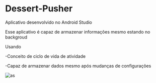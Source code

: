 # Dessert-Pusher
Aplicativo desenvolvido no Android Studio

Esse aplicativo é capaz de armazenar informações mesmo estando no backgroud

Usando

-Conceito de ciclo de vida de atividade

-Capaz de armazenar dados mesmo após mudanças de configurações

![as](https://user-images.githubusercontent.com/36930457/95028796-45652c80-0679-11eb-920e-c5cf0ad2046f.png)

